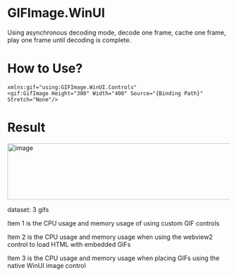 # GIFImage.WinUI
Using asynchronous decoding mode, decode one frame, cache one frame, play one frame until decoding is complete.
# How to Use?
    xmlns:gif="using:GIFImage.WinUI.Controls"
    <gif:GifImage Height="300" Width="400" Source="{Binding Path}" Stretch="None"/>
# Result
<img width="1155" height="128" alt="image" src="https://github.com/user-attachments/assets/afc32f59-6d5b-4fa3-aacf-b8a6384d5ed9" />

dataset: 3 gifs

Item 1 is the CPU usage and memory usage of using custom GIF controls

Item 2 is the CPU usage and memory usage when using the webview2 control to load HTML with embedded GIFs

Item 3 is the CPU usage and memory usage when placing GIFs using the native WinUI image control
